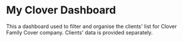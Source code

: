 # My Clover Dashboard

This a dashboard used to filter and organise the clients' list for Clover Family Cover company.
Clients' data is provided separately.
